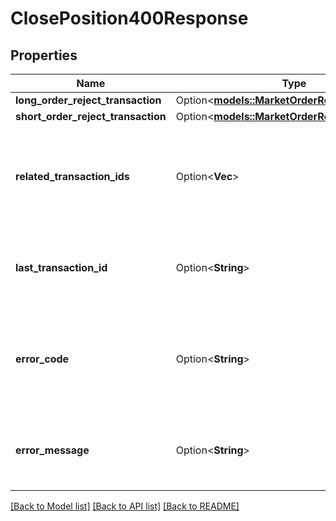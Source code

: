 # ClosePosition400Response

## Properties

Name | Type | Description | Notes
------------ | ------------- | ------------- | -------------
**long_order_reject_transaction** | Option<[**models::MarketOrderRejectTransaction**](MarketOrderRejectTransaction.md)> |  | [optional]
**short_order_reject_transaction** | Option<[**models::MarketOrderRejectTransaction**](MarketOrderRejectTransaction.md)> |  | [optional]
**related_transaction_ids** | Option<**Vec<String>**> | The IDs of all Transactions that were created while satisfying the request. | [optional]
**last_transaction_id** | Option<**String**> | The ID of the most recent Transaction created for the Account | [optional]
**error_code** | Option<**String**> | The code of the error that has occurred. This field may not be returned for some errors. | [optional]
**error_message** | Option<**String**> | The human-readable description of the error that has occurred. | [optional]

[[Back to Model list]](../README.md#documentation-for-models) [[Back to API list]](../README.md#documentation-for-api-endpoints) [[Back to README]](../README.md)


